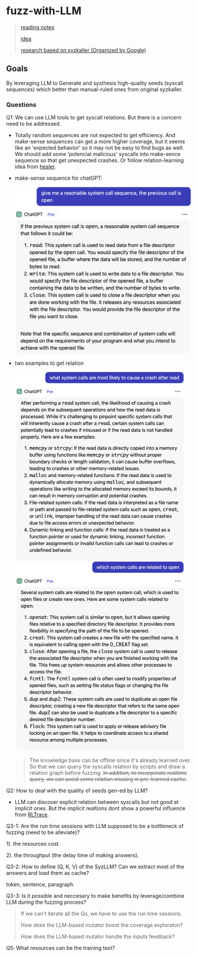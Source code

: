 # fuzz-with-LLM

> [reading notes](https://github.com/AmoyCherry/fuzz-with-LLM/blob/main/notes/reading.md)
>
> [idea](https://github.com/AmoyCherry/fuzz-with-LLM/blob/main/notes/idea.md)
>
> [research based on syzkaller (Organized by Google)](https://github.com/google/syzkaller/blob/master/docs/research.md)

## Goals

By leveraging LLM to Generate and systhesis high-quality seeds (syscall sequences) which better than manual-ruled ones from original syzkaller.

### Questions

Q1: We can use LLM tools to get syscall relations. But there is a concern need to be addressed.

- Totally random sequences are not expected to get efficiency. And make-sense sequences can get a more higher coverage, but it seems like an 'expected behavior' so it may not be easy to find bugs as well. We should add some 'potencial malicious' syscalls into make-sence sequence so that get unexpected crashes. Or follow relation-learning idea from [healer](https://github.com/AmoyCherry/fuzz-with-LLM/blob/main/notes/reading.md#healer---sosp-2021).

- make-sense sequence for chatGPT:

  <img src="./assets/gpt-1.png" alt="img" style="zoom: 50%;" />

- two examples to get relation

  <img src="./assets/gpt-2.png" alt="img" style="zoom: 50%;" />

  <img src="./assets/gpt-3.png" alt="img" style="zoom: 50%;" />

  

  > The knowledge base can be offline since it's already learned over. So that we can query the syscalls relation by scripts and draw a relation graph before fuzzing. ~~In addition, to incorperate realtime query, we can avoid some relation missing in pre-learned cache.~~



Q2: How to deal with the quality of seeds gen-ed by LLM?

- LLM can discover explicit relation between syscalls but not good at implicit ones. But the implicit realtions dont show a powerful influence from [RLTrace](https://github.com/AmoyCherry/fuzz-with-LLM/blob/main/notes/reading.md#rltrace-synthesizing-high-quality-system-call-traces-for-os-fuzz-testing---isc-2023).



Q3-1: Are the run time sessions with LLM supposed to be a bottleneck of fuzzing (need to be alleviate)? 

1). the resources cost.  

2). the throughput (the delay time of making answers).



Q3-2: How to define (Q, K, V) of the SyzLLM? Can we extract most of the answers and load them as cache?

token, sentence, paragraph



Q3-3: Is it possible and neccesary to make benefits by leverage/combine LLM during the fuzzing process?

> If we can't iterate all the Qs, we have to use the run time sessions.
>
> How does the LLM-based mutator boost the coverage exploraton?
>
> How does the LLM-based mutator handle the inputs feedback?



Q5: What resources can be the training text?

